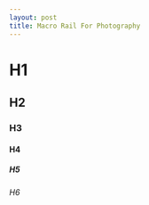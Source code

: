 ```yaml
---
layout: post
title: Macro Rail For Photography
---
```


# H1
## H2
### H3
#### H4
##### H5
###### H6
